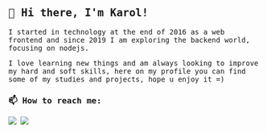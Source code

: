 <samp>

## 🌸 Hi there, I'm Karol!

I started in technology at the end of 2016 as a web frontend and since 2019 I am exploring the backend world, focusing on nodejs. 
  
I love learning new things and am always looking to improve my hard and soft skills, here on my profile you can find some of my studies and projects, hope u enjoy it =)


### 📫 How to reach me: 

[<img src="https://img.shields.io/badge/LinkedIn-0077B5?style=for-the-badge&logo=linkedin&logoColor=white">](https://www.linkedin.com/in/karolinedealencar/)
[<img src="https://img.shields.io/badge/dev.to-0A0A0A?style=for-the-badge&logo=devdotto&logoColor=white">](https://dev.to/karolinedealencar)

  
</samp>
